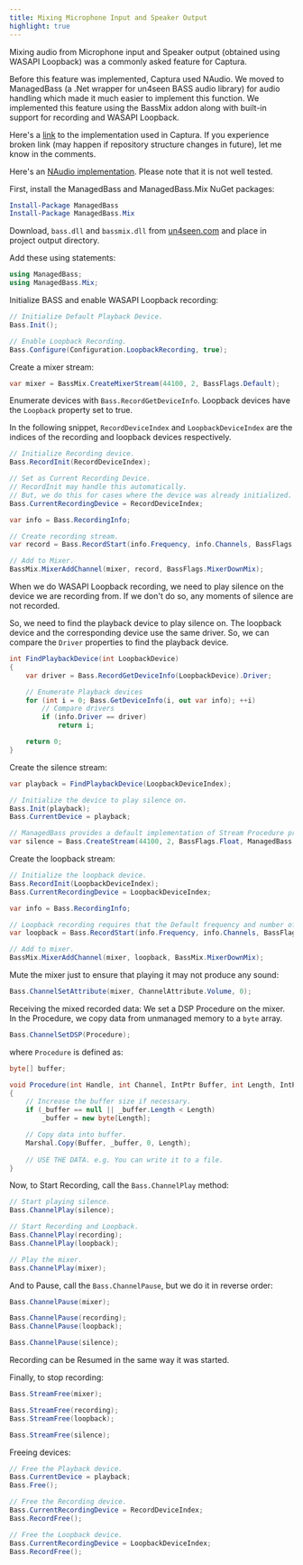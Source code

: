 ```yaml
---
title: Mixing Microphone Input and Speaker Output
highlight: true
---
```


Mixing audio from Microphone input and Speaker output (obtained using WASAPI Loopback) was a commonly asked feature for Captura.

Before this feature was implemented, Captura used NAudio.
We moved to ManagedBass (a .Net wrapper for un4seen BASS audio library) for audio handling which made it much easier to implement this function.
We implemented this feature using the BassMix addon along with built-in support for recording and WASAPI Loopback.

Here's a [link](https://github.com/MathewSachin/Captura/blob/master/src/Captura.Bass/MixedAudioProvider.cs) to the implementation used in Captura.
If you experience broken link (may happen if repository structure changes in future), let me know in the comments.

Here's an [NAudio implementation](https://github.com/MathewSachin/Captura/blob/master/src/Captura.NAudio/MixedAudioProvider.cs). Please note that it is not well tested.

First, install the ManagedBass and ManagedBass.Mix NuGet packages:

```powershell
Install-Package ManagedBass
Install-Package ManagedBass.Mix
```

Download, `bass.dll` and `bassmix.dll` from [un4seen.com](https://un4seen.com/bass.html) and place in project output directory.

Add these using statements:

```csharp
using ManagedBass;
using ManagedBass.Mix;
```

Initialize BASS and enable WASAPI Loopback recording:

```csharp
// Initialize Default Playback Device.
Bass.Init();

// Enable Loopback Recording.
Bass.Configure(Configuration.LoopbackRecording, true);
```

Create a mixer stream:

```csharp
var mixer = BassMix.CreateMixerStream(44100, 2, BassFlags.Default);
```

Enumerate devices with `Bass.RecordGetDeviceInfo`.
Loopback devices have the `Loopback` property set to true.

In the following snippet, `RecordDeviceIndex` and `LoopbackDeviceIndex` are the indices of the recording and loopback devices respectively.

```csharp
// Initialize Recording device.
Bass.RecordInit(RecordDeviceIndex);

// Set as Current Recording Device.
// RecordInit may handle this automatically.
// But, we do this for cases where the device was already initialized.
Bass.CurrentRecordingDevice = RecordDeviceIndex;

var info = Bass.RecordingInfo;

// Create recording stream.
var record = Bass.RecordStart(info.Frequency, info.Channels, BassFlags.Float | BassFlags.RecordPause, null);

// Add to Mixer.
BassMix.MixerAddChannel(mixer, record, BassFlags.MixerDownMix);
```

When we do WASAPI Loopback recording, we need to play silence on the device we are recording from.
If we don't do so, any moments of silence are not recorded.

So, we need to find the playback device to play silence on.
The loopback device and the corresponding device use the same driver.
So, we can compare the `Driver` properties to find the playback device.

```csharp
int FindPlaybackDevice(int LoopbackDevice)
{
    var driver = Bass.RecordGetDeviceInfo(LoopbackDevice).Driver;

    // Enumerate Playback devices
    for (int i = 0; Bass.GetDeviceInfo(i, out var info); ++i)
        // Compare drivers
        if (info.Driver == driver)
            return i;

    return 0;
}
```

Create the silence stream:

```csharp
var playback = FindPlaybackDevice(LoopbackDeviceIndex);

// Initialize the device to play silence on.
Bass.Init(playback);
Bass.CurrentDevice = playback;

// ManagedBass provides a default implementation of Stream Procedure producing silence.
var silence = Bass.CreateStream(44100, 2, BassFlags.Float, ManagedBass.Extensions.SilenceStreamProcedure);
```

Create the loopback stream:

```csharp
// Initialize the loopback device.
Bass.RecordInit(LoopbackDeviceIndex);
Bass.CurrentRecordingDevice = LoopbackDeviceIndex;

var info = Bass.RecordingInfo;

// Loopback recording requires that the Default frequency and number of channels be used.
var loopback = Bass.RecordStart(info.Frequency, info.Channels, BassFlags.Float | Bass.RecordPause, null);

// Add to mixer.
BassMix.MixerAddChannel(mixer, loopback, BassMix.MixerDownMix);
```

Mute the mixer just to ensure that playing it may not produce any sound:

```csharp
Bass.ChannelSetAttribute(mixer, ChannelAttribute.Volume, 0);
```

Receiving the mixed recorded data:
We set a DSP Procedure on the mixer.
In the Procedure, we copy data from unmanaged memory to a `byte` array.

```csharp
Bass.ChannelSetDSP(Procedure);
```

where `Procedure` is defined as:

```csharp
byte[] buffer;

void Procedure(int Handle, int Channel, IntPtr Buffer, int Length, IntPtr User)
{
    // Increase the buffer size if necessary.
    if (_buffer == null || _buffer.Length < Length)
        _buffer = new byte[Length];

    // Copy data into buffer.
    Marshal.Copy(Buffer, _buffer, 0, Length);
    
    // USE THE DATA. e.g. You can write it to a file.
}
```

Now, to Start Recording, call the `Bass.ChannelPlay` method:

```csharp
// Start playing silence.
Bass.ChannelPlay(silence);

// Start Recording and Loopback.
Bass.ChannelPlay(recording);
Bass.ChannelPlay(loopback);

// Play the mixer.
Bass.ChannelPlay(mixer);
```

And to Pause, call the `Bass.ChannelPause`, but we do it in reverse order:

```csharp
Bass.ChannelPause(mixer);

Bass.ChannelPause(recording);
Bass.ChannelPause(loopback);

Bass.ChannelPause(silence);
```

Recording can be Resumed in the same way it was started.

Finally, to stop recording:

```csharp
Bass.StreamFree(mixer);

Bass.StreamFree(recording);
Bass.StreamFree(loopback);

Bass.StreamFree(silence);
```

Freeing devices:

```csharp
// Free the Playback device.
Bass.CurrentDevice = playback;
Bass.Free();

// Free the Recording device.
Bass.CurrentRecordingDevice = RecordDeviceIndex;
Bass.RecordFree();

// Free the Loopback device.
Bass.CurrentRecordingDevice = LoopbackDeviceIndex;
Bass.RecordFree();
```